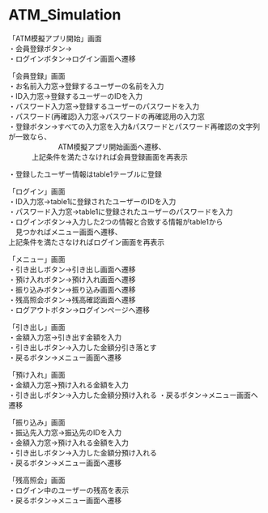 # ATM_Simulation  

「ATM模擬アプリ開始」画面  
・会員登録ボタン→  
・ログインボタン→ログイン画面へ遷移  

「会員登録」画面  
・お名前入力窓→登録するユーザーの名前を入力  
・ID入力窓→登録するユーザーのIDを入力  
・パスワード入力窓→登録するユーザーのパスワードを入力  
・パスワード(再確認)入力窓→パスワードの再確認用の入力窓  
・登録ボタン→すべての入力窓を入力&パスワードとパスワード再確認の文字列が一致なら、  
　　　　　　　ATM模擬アプリ開始画面へ遷移、  
       　　　 上記条件を満たさなければ会員登録画面を再表示  
           
・登録したユーザー情報はtable1テーブルに登録  

「ログイン」画面  
・ID入力窓→table1に登録されたユーザーのIDを入力  
・パスワード入力窓→table1に登録されたユーザーのパスワードを入力  
・ログインボタン→入力した2つの情報と合致する情報がtable1から  
　見つかればメニュー画面へ遷移、  
  上記条件を満たさなければログイン画面を再表示  

「メニュー」画面  
・引き出しボタン→引き出し画面へ遷移  
・預け入れボタン→預け入れ画面へ遷移  
・振り込みボタン→振り込み画面へ遷移  
・残高照会ボタン→残高確認画面へ遷移  
・ログアウトボタン→ログインページへ遷移  

「引き出し」画面  
・金額入力窓→引き出す金額を入力  
・引き出しボタン→入力した金額分引き落とす  
・戻るボタン→メニュー画面へ遷移  

「預け入れ」画面  
・金額入力窓→預け入れる金額を入力  
・引き出しボタン→入力した金額分預け入れる
・戻るボタン→メニュー画面へ遷移  

「振り込み」画面  
・振込先入力窓→振込先のIDを入力  
・金額入力窓→預け入れる金額を入力  
・引き出しボタン→入力した金額分預け入れる  
・戻るボタン→メニュー画面へ遷移  

「残高照会」画面  
・ログイン中のユーザーの残高を表示  
・戻るボタン→メニュー画面へ遷移  
